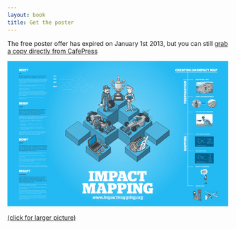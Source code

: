 ```yaml
---
layout: book
title: Get the poster
---
```

The free poster offer has expired on January 1st 2013, but you can still [grab a copy directly from CafePress](http://www.cafepress.com/gojko.703344325)

[![](/assets/poster_im_print_500.jpg)](/assets/poster_im_print_1500.jpg)

[(click for larger picture)](/assets/poster_im_print_1500.jpg)
